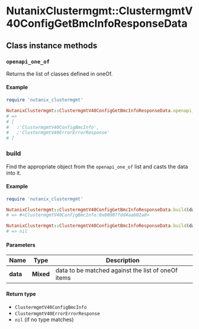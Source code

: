 # NutanixClustermgmt::ClustermgmtV40ConfigGetBmcInfoResponseData

## Class instance methods

### `openapi_one_of`

Returns the list of classes defined in oneOf.

#### Example

```ruby
require 'nutanix_clustermgmt'

NutanixClustermgmt::ClustermgmtV40ConfigGetBmcInfoResponseData.openapi_one_of
# =>
# [
#   :'ClustermgmtV40ConfigBmcInfo',
#   :'ClustermgmtV40ErrorErrorResponse'
# ]
```

### build

Find the appropriate object from the `openapi_one_of` list and casts the data into it.

#### Example

```ruby
require 'nutanix_clustermgmt'

NutanixClustermgmt::ClustermgmtV40ConfigGetBmcInfoResponseData.build(data)
# => #<ClustermgmtV40ConfigBmcInfo:0x00007fdd4aab02a0>

NutanixClustermgmt::ClustermgmtV40ConfigGetBmcInfoResponseData.build(data_that_doesnt_match)
# => nil
```

#### Parameters

| Name | Type | Description |
| ---- | ---- | ----------- |
| **data** | **Mixed** | data to be matched against the list of oneOf items |

#### Return type

- `ClustermgmtV40ConfigBmcInfo`
- `ClustermgmtV40ErrorErrorResponse`
- `nil` (if no type matches)

